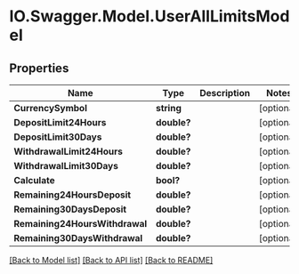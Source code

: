 # IO.Swagger.Model.UserAllLimitsModel
## Properties

Name | Type | Description | Notes
------------ | ------------- | ------------- | -------------
**CurrencySymbol** | **string** |  | [optional] 
**DepositLimit24Hours** | **double?** |  | [optional] 
**DepositLimit30Days** | **double?** |  | [optional] 
**WithdrawalLimit24Hours** | **double?** |  | [optional] 
**WithdrawalLimit30Days** | **double?** |  | [optional] 
**Calculate** | **bool?** |  | [optional] 
**Remaining24HoursDeposit** | **double?** |  | [optional] 
**Remaining30DaysDeposit** | **double?** |  | [optional] 
**Remaining24HoursWithdrawal** | **double?** |  | [optional] 
**Remaining30DaysWithdrawal** | **double?** |  | [optional] 

[[Back to Model list]](../README.md#documentation-for-models) [[Back to API list]](../README.md#documentation-for-api-endpoints) [[Back to README]](../README.md)

